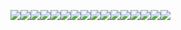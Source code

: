 ![](../../../../Downloads/구미_2반_D208_시연시나리오-복사본.jpg/d60812786e97ec5588818a279b53615a-0.jpg)![](../../../../Downloads/구미_2반_D208_시연시나리오-복사본.jpg/d60812786e97ec5588818a279b53615a-1.jpg)![](../../../../Downloads/구미_2반_D208_시연시나리오-복사본.jpg/d60812786e97ec5588818a279b53615a-2.jpg)![](../../../../Downloads/구미_2반_D208_시연시나리오-복사본.jpg/d60812786e97ec5588818a279b53615a-3.jpg)![](../../../../Downloads/구미_2반_D208_시연시나리오-복사본.jpg/d60812786e97ec5588818a279b53615a-4.jpg)![](../../../../Downloads/구미_2반_D208_시연시나리오-복사본.jpg/d60812786e97ec5588818a279b53615a-5.jpg)![](../../../../Downloads/구미_2반_D208_시연시나리오-복사본.jpg/d60812786e97ec5588818a279b53615a-6.jpg)![](../../../../Downloads/구미_2반_D208_시연시나리오-복사본.jpg/d60812786e97ec5588818a279b53615a-7.jpg)![](../../../../Downloads/구미_2반_D208_시연시나리오-복사본.jpg/d60812786e97ec5588818a279b53615a-8.jpg)![](../../../../Downloads/구미_2반_D208_시연시나리오-복사본.jpg/d60812786e97ec5588818a279b53615a-9.jpg)![](../../../../Downloads/구미_2반_D208_시연시나리오-복사본.jpg/d60812786e97ec5588818a279b53615a-10.jpg)![](../../../../Downloads/구미_2반_D208_시연시나리오-복사본.jpg/d60812786e97ec5588818a279b53615a-11.jpg)![](../../../../Downloads/구미_2반_D208_시연시나리오-복사본.jpg/d60812786e97ec5588818a279b53615a-12.jpg)![](../../../../Downloads/구미_2반_D208_시연시나리오-복사본.jpg/d60812786e97ec5588818a279b53615a-13.jpg)![](../../../../Downloads/구미_2반_D208_시연시나리오-복사본.jpg/d60812786e97ec5588818a279b53615a-14.jpg)![](../../../../Downloads/구미_2반_D208_시연시나리오-복사본.jpg/d60812786e97ec5588818a279b53615a-15.jpg)